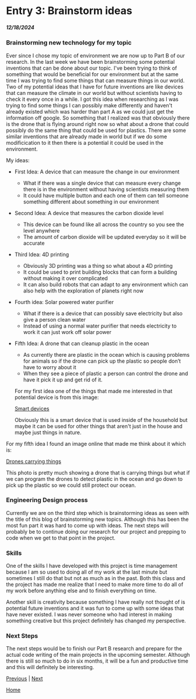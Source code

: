 # Entry 3: Brainstorm ideas
##### 12/18/2024

### Brainstorming new technology for my topic
Ever since I chose my topic of environment we are now up to Part B of our research. In the last week we have been brainstorming some potential inventions that can be done about our topic. I've been trying to think of something that would be beneficial for our environment but at the same time I was trying to find some things that can measure things in our world. Two of my potential ideas that I have for future inventions are like devices that can measure the climate in our world but without scientists having to check it every once in a while. I got this idea when researching as I was trying to find some things I can possibly make differently and haven't already existed which was harder than part A as we could just get the information off google. So something that I realized was that obviously there is the drone that is flying around right now so what about a drone that could possibly do the same thing that could be used for plastics. There are some similar inventions that are already made in world but if we do some modificication to it then there is a potential it could be used in the environment.

My ideas:
* First Idea: A device that can measure the change in our environment
   * What if there was a single device that can measure every change there is in the environment without having scientists measuring them
   * It could have multiple button and each one of them can tell someone something different about something in our environment
* Second Idea: A device that measures the carbon dioxide level
   * This device can be found like all across the country so you see the level anywhere
   * The amount of carbon dioxide will be updated everyday so it will be accurate
* Third Idea: 4D printing
   * Obviously 3D printing was a thing so what about a 4D printing
   * It could be used to print building blocks that can form a building without making it over complicated
   * It can also build robots that can adapt to any environment which can also help with the exploration of planets right now
* Fourth idea: Solar powered water purifier
   * What if there is a device that can possibly save electricity but also give a person clean water
   * Instead of using a normal water purifier that needs electricity to work it can just work off solar power
* Fifth Idea: A drone that can cleanup plastic in the ocean
   * As currently there are plastic in the ocean which is causing problems for animals so if the drone can pick up the plastic so people don’t have to worry about it
   * When they see a piece of plastic a person can control the drone and have it pick it up and get rid of it.

  For my first idea one of the things that made me interested in that potential device is from this image:

  [Smart devices](https://gettecla.com/cdn/shop/articles/583690618_612x389.jpg?v=1511367361)

  Obviously this is a smart device that is used inside of the household but maybe it can be used for other things that aren't just in the house and maybe just things in nature.

For my fifth idea I found an image online that made me think about it which is:

[Drones carrying things](https://encrypted-tbn0.gstatic.com/images?q=tbn:ANd9GcTmlv_7b92LwRtafseUWC6CMmsooR3mWa3NYw&s)

This photo is pretty much showing a drone that is carrying things but what if we can program the drones to detect plastic in the ocean and go down to pick up the plastic so we could still protect our ocean.

### Engineering Design process
Currently we are on the third step which is brainstorming ideas as seen with the title of this blog of brainstorming new topics. Although this has been the most fun part it was hard to come up with ideas. The next steps will probably be to continue doing our research for our project and prepping to code when we get to that point in the project.
### Skills
One of the skills I have developed with this project is time management because I am so used to doing all of my work at the last minute but sometimes I still do that but not as much as in the past. Both this class and the project has made me realize that I need to make more time to do all of my work before anything else and to finish everything on time.

Another skill is creativity because something I have really not thought of is potential future inventions and it was fun to come up with some ideas that have never existed. I was never someone who had interest in making something creative but this project definitely has changed my perspective.
### Next Steps
The next steps would be to finish our Part B research and prepare for the actual code writing of the main projects in the upcoming semester. Although there is still so much to do in six months, it will be a fun and productive time and this will definitely be interesting.



[Previous](entry02.md) | [Next](entry04.md)

[Home](../README.md)

